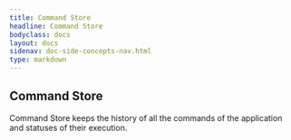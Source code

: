 ```yaml
---
title: Command Store
headline: Command Store
bodyclass: docs
layout: docs
sidenav: doc-side-concepts-nav.html
type: markdown
---
```

<h2 class="top">Command Store</h2> 

Command Store keeps the history of all the commands of the application and statuses of their execution.